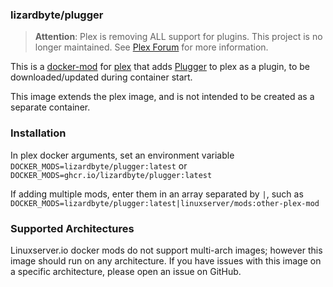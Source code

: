### lizardbyte/plugger

> **Attention**: Plex is removing ALL support for plugins. This project is no longer maintained.
> See [Plex Forum](https://forums.plex.tv/t/important-information-for-users-running-plex-media-server-on-nvidia-shield-devices/883484)
> for more information.

This is a [docker-mod](https://linuxserver.github.io/docker-mods/) for
[plex](https://hub.docker.com/r/linuxserver/plex) that adds
[Plugger](https://github.com/LizardByte/Plugger) to plex as a plugin,
to be downloaded/updated during container start.

This image extends the plex image, and is not intended to be created as a separate container.

### Installation

In plex docker arguments, set an environment variable `DOCKER_MODS=lizardbyte/plugger:latest` or
`DOCKER_MODS=ghcr.io/lizardbyte/plugger:latest`

If adding multiple mods, enter them in an array separated by `|`, such as
`DOCKER_MODS=lizardbyte/plugger:latest|linuxserver/mods:other-plex-mod`

### Supported Architectures

Linuxserver.io docker mods do not support multi-arch images; however this image should run on any architecture. If
you have issues with this image on a specific architecture, please open an issue on GitHub.
